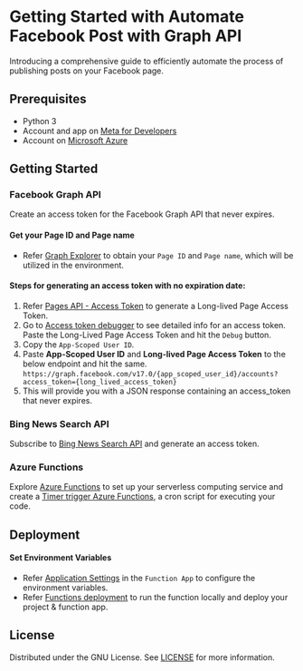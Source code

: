 # Getting Started with Automate Facebook Post with Graph API
Introducing a comprehensive guide to efficiently automate the process of publishing posts on your Facebook page.

## Prerequisites

* Python 3
* Account and app on [Meta for Developers](https://developers.facebook.com/docs/development/create-an-app/)
* Account on [Microsoft Azure](https://portal.azure.com/)

## Getting Started

### Facebook Graph API
Create an access token for the Facebook Graph API that never expires.

#### Get your Page ID and Page name
* Refer [Graph Explorer](https://developers.facebook.com/docs/pages/getting-started#use-the-graph-explorer) to obtain your `Page ID` and `Page name`, which will be utilized in the environment.

#### Steps for generating an access token with no expiration date:
1. Refer [Pages API - Access Token](https://developers.facebook.com/docs/pages/access-tokens#get-a-page-access-token) to generate a Long-lived Page Access Token.
2. Go to [Access token debugger](https://developers.facebook.com/tools/debug/accesstoken/) to see detailed info for an access token. Paste the Long-Lived Page Access Token and hit the `Debug` button.
3. Copy the `App-Scoped User ID`.
4. Paste **App-Scoped User ID** and **Long-lived Page Access Token** to the below endpoint and hit the same.
   ```https://graph.facebook.com/v17.0/{app_scoped_user_id}/accounts?access_token={long_lived_access_token}```
5. This will provide you with a JSON response containing an access_token that never expires.

### Bing News Search API

Subscribe to [Bing News Search API](https://learn.microsoft.com/en-us/bing/search-apis/bing-news-search/overview) and generate an access token.

### Azure Functions

Explore [Azure Functions](https://learn.microsoft.com/en-us/azure/azure-functions/) to set up your serverless computing service and create a [Timer trigger Azure Functions](https://learn.microsoft.com/en-us/azure/azure-functions/functions-bindings-timer?tabs=python-v2%2Cisolated-process%2Cnodejs-v4&pivots=programming-language-python), a cron script for executing your code.

## Deployment

#### Set Environment Variables

* Refer [Application Settings](https://learn.microsoft.com/en-us/azure/azure-functions/functions-how-to-use-azure-function-app-settings?tabs=portal#settings) in the `Function App` to configure the environment variables.
* Refer [Functions deployment](https://learn.microsoft.com/en-us/azure/azure-functions/create-first-function-vs-code-python?pivots=python-mode-decorators) to run the function locally and deploy your project & function app.

## License
Distributed under the GNU License. See [LICENSE](LICENSE) for more information.